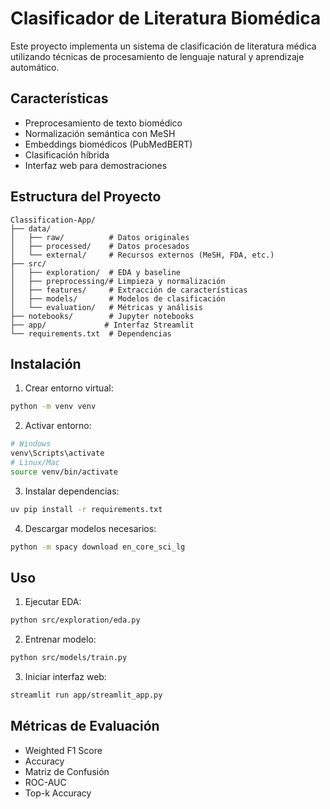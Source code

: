 # Clasificador de Literatura Biomédica

Este proyecto implementa un sistema de clasificación de literatura médica utilizando técnicas de procesamiento de lenguaje natural y aprendizaje automático.

## Características

- Preprocesamiento de texto biomédico
- Normalización semántica con MeSH
- Embeddings biomédicos (PubMedBERT)
- Clasificación híbrida
- Interfaz web para demostraciones

## Estructura del Proyecto

```
Classification-App/
├── data/
│   ├── raw/          # Datos originales
│   ├── processed/    # Datos procesados
│   └── external/     # Recursos externos (MeSH, FDA, etc.)
├── src/
│   ├── exploration/  # EDA y baseline
│   ├── preprocessing/# Limpieza y normalización
│   ├── features/     # Extracción de características
│   ├── models/       # Modelos de clasificación
│   └── evaluation/   # Métricas y análisis
├── notebooks/        # Jupyter notebooks
├── app/             # Interfaz Streamlit
└── requirements.txt  # Dependencias
```

## Instalación

1. Crear entorno virtual:

```bash
python -m venv venv
```

2. Activar entorno:

```bash
# Windows
venv\Scripts\activate
# Linux/Mac
source venv/bin/activate
```

3. Instalar dependencias:

```bash
uv pip install -r requirements.txt
```

4. Descargar modelos necesarios:

```bash
python -m spacy download en_core_sci_lg
```

## Uso

1. Ejecutar EDA:

```bash
python src/exploration/eda.py
```

2. Entrenar modelo:

```bash
python src/models/train.py
```

3. Iniciar interfaz web:

```bash
streamlit run app/streamlit_app.py
```

## Métricas de Evaluación

- Weighted F1 Score
- Accuracy
- Matriz de Confusión
- ROC-AUC
- Top-k Accuracy
